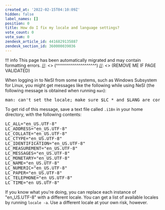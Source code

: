 ```yaml
---
created_at: '2022-02-15T04:10:09Z'
hidden: false
label_names: []
position: 0
title: How do I fix my locale and language settings?
vote_count: 0
vote_sum: 0
zendesk_article_id: 4416829135887
zendesk_section_id: 360000039036
---
```




[//]: <> (REMOVE ME IF PAGE VALIDATED)
[//]: <> (vvvvvvvvvvvvvvvvvvvv)
!!! info
    This page has been automatically migrated and may contain formatting errors.
[//]: <> (^^^^^^^^^^^^^^^^^^^^)
[//]: <> (REMOVE ME IF PAGE VALIDATED)

<p>When logging in to NeSI from some systems, such as Windows Subsystem for Linux, you might get messages like the following while using NeSI (the following message is obtained when running <code>man</code>):</p>
<pre>man: can't set the locale; make sure $LC_* and $LANG are correct
</pre>
<p>To get rid of this message, save a text file called <code>.i18n</code> in your home directory, with the following contents:</p>
<pre>LC_ALL="en_US.UTF-8"<br>LC_ADDRESS="en_US.UTF-8"<br>LC_COLLATE="en_US.UTF-8"<br>LC_CTYPE="en_US.UTF-8"<br>LC_IDENTIFICATION="en_US.UTF-8"<br>LC_MEASUREMENT="en_US.UTF-8"<br>LC_MESSAGES="en_US.UTF-8"<br>LC_MONETARY="en_US.UTF-8"<br>LC_NAME="en_US.UTF-8"<br>LC_NUMERIC="en_US.UTF-8"<br>LC_PAPER="en_US.UTF-8"<br>LC_TELEPHONE="en_US.UTF-8"<br>LC_TIME="en_US.UTF-8"</pre>
<p>If you know what you're doing, you can replace each instance of "en_US.UTF-8" with a different locale. You can get a list of available locales by running <code>locale -a</code>. Use a different locale at your own risk, however.</p>
